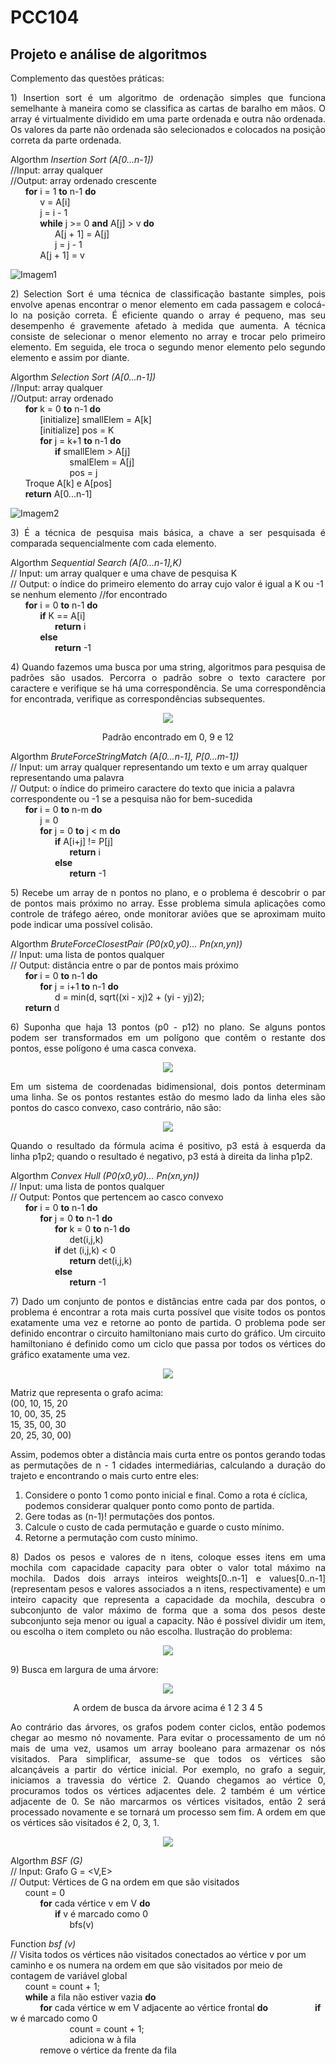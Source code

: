 # PCC104
## Projeto e análise de algoritmos

Complemento das questões práticas:

<p align="justify">
1)	Insertion sort é um algoritmo de ordenação simples que funciona semelhante à maneira como se classifica as cartas de baralho em mãos. O array é virtualmente dividido em uma parte ordenada e outra não ordenada. Os valores da parte não ordenada são selecionados e colocados na posição correta da parte ordenada. 
</p>

Algorthm _Insertion Sort (A[0...n-1])_  
//Input: array qualquer  
//Output: array ordenado crescente  
&nbsp;&nbsp;&nbsp;&nbsp;&nbsp;&nbsp;**for** i = 1 **to** n-1 **do**  
&nbsp;&nbsp;&nbsp;&nbsp;&nbsp;&nbsp;&nbsp;&nbsp;&nbsp;&nbsp;&nbsp;&nbsp;v = A[i]  
&nbsp;&nbsp;&nbsp;&nbsp;&nbsp;&nbsp;&nbsp;&nbsp;&nbsp;&nbsp;&nbsp;&nbsp;j = i - 1  
&nbsp;&nbsp;&nbsp;&nbsp;&nbsp;&nbsp;&nbsp;&nbsp;&nbsp;&nbsp;&nbsp;&nbsp;**while** j >= 0 **and** A[j] > v **do**  
&nbsp;&nbsp;&nbsp;&nbsp;&nbsp;&nbsp;&nbsp;&nbsp;&nbsp;&nbsp;&nbsp;&nbsp;&nbsp;&nbsp;&nbsp;&nbsp;&nbsp;&nbsp;A[j + 1] = A[j]  
&nbsp;&nbsp;&nbsp;&nbsp;&nbsp;&nbsp;&nbsp;&nbsp;&nbsp;&nbsp;&nbsp;&nbsp;&nbsp;&nbsp;&nbsp;&nbsp;&nbsp;&nbsp;j = j - 1  
&nbsp;&nbsp;&nbsp;&nbsp;&nbsp;&nbsp;&nbsp;&nbsp;&nbsp;&nbsp;&nbsp;&nbsp;A[j + 1] = v







![Imagem1](https://user-images.githubusercontent.com/81366236/112496533-94a43400-8d63-11eb-9c08-02300d829019.png)

<p align="justify">
2)	Selection Sort é uma técnica de classificação bastante simples, pois envolve apenas encontrar o menor elemento em cada passagem e colocá-lo na posição correta. É eficiente quando o array é pequeno, mas seu desempenho é gravemente afetado à medida que aumenta. A técnica consiste de selecionar o menor elemento no array e trocar pelo primeiro elemento. Em seguida, ele troca o segundo menor elemento pelo segundo elemento e assim por diante.
</p>

Algorthm _Selection Sort (A[0...n-1])_  
//Input: array qualquer  
//Output: array ordenado  
&nbsp;&nbsp;&nbsp;&nbsp;&nbsp;&nbsp;**for** k = 0 **to** n-1 **do**  
&nbsp;&nbsp;&nbsp;&nbsp;&nbsp;&nbsp;&nbsp;&nbsp;&nbsp;&nbsp;&nbsp;&nbsp;[initialize] smallElem = A[k]  
&nbsp;&nbsp;&nbsp;&nbsp;&nbsp;&nbsp;&nbsp;&nbsp;&nbsp;&nbsp;&nbsp;&nbsp;[initialize] pos = K  
&nbsp;&nbsp;&nbsp;&nbsp;&nbsp;&nbsp;&nbsp;&nbsp;&nbsp;&nbsp;&nbsp;&nbsp;**for** j = k+1 **to** n-1 **do**  
&nbsp;&nbsp;&nbsp;&nbsp;&nbsp;&nbsp;&nbsp;&nbsp;&nbsp;&nbsp;&nbsp;&nbsp;&nbsp;&nbsp;&nbsp;&nbsp;&nbsp;&nbsp;**if** smallElem > A[j]  
&nbsp;&nbsp;&nbsp;&nbsp;&nbsp;&nbsp;&nbsp;&nbsp;&nbsp;&nbsp;&nbsp;&nbsp;&nbsp;&nbsp;&nbsp;&nbsp;&nbsp;&nbsp;&nbsp;&nbsp;&nbsp;&nbsp;&nbsp;&nbsp;smalElem = A[j]  
&nbsp;&nbsp;&nbsp;&nbsp;&nbsp;&nbsp;&nbsp;&nbsp;&nbsp;&nbsp;&nbsp;&nbsp;&nbsp;&nbsp;&nbsp;&nbsp;&nbsp;&nbsp;&nbsp;&nbsp;&nbsp;&nbsp;&nbsp;&nbsp;pos = j  
&nbsp;&nbsp;&nbsp;&nbsp;&nbsp;&nbsp;Troque A[k] e A[pos]  
&nbsp;&nbsp;&nbsp;&nbsp;&nbsp;&nbsp;**return** A[0...n-1]

![Imagem2](https://user-images.githubusercontent.com/81366236/112498924-bdc5c400-8d65-11eb-865f-f2a83204731b.png)

<p align="justify">
3)	É a técnica de pesquisa mais básica, a chave a ser pesquisada é comparada sequencialmente com cada elemento.
</p>

Algorthm _Sequential Search (A[0...n-1],K)_  
// Input: um array qualquer e uma chave de pesquisa K  
// Output: o índice do primeiro elemento do array cujo valor é igual a K ou -1 se nenhum elemento //for encontrado  
&nbsp;&nbsp;&nbsp;&nbsp;&nbsp;&nbsp;**for** i = 0 **to** n-1 **do**  
&nbsp;&nbsp;&nbsp;&nbsp;&nbsp;&nbsp;&nbsp;&nbsp;&nbsp;&nbsp;&nbsp;&nbsp;**if** K == A[i]  
&nbsp;&nbsp;&nbsp;&nbsp;&nbsp;&nbsp;&nbsp;&nbsp;&nbsp;&nbsp;&nbsp;&nbsp;&nbsp;&nbsp;&nbsp;&nbsp;&nbsp;&nbsp;**return** i  
&nbsp;&nbsp;&nbsp;&nbsp;&nbsp;&nbsp;&nbsp;&nbsp;&nbsp;&nbsp;&nbsp;&nbsp;**else**  
&nbsp;&nbsp;&nbsp;&nbsp;&nbsp;&nbsp;&nbsp;&nbsp;&nbsp;&nbsp;&nbsp;&nbsp;&nbsp;&nbsp;&nbsp;&nbsp;&nbsp;&nbsp;**return** -1  

<p align="justify">
4)	Quando fazemos uma busca por uma string, algoritmos para pesquisa de padrões são usados. Percorra o padrão sobre o texto caractere por caractere e verifique se há uma correspondência. Se uma correspondência for encontrada, verifique as correspondências subsequentes.
</p>

<p align="center">
  <img src="https://user-images.githubusercontent.com/81366236/112500967-9b34aa80-8d67-11eb-9db8-2c67fa736cd9.png">
</p>

<p align="center">
Padrão encontrado em 0, 9 e 12
</p>

Algorthm _BruteForceStringMatch (A[0...n-1], P[0...m-1])_  
// Input: um array qualquer representando um texto e um array qualquer representando uma palavra  
// Output: o índice do primeiro caractere do texto que inicia a palavra correspondente ou -1 se a pesquisa não for bem-sucedida  
&nbsp;&nbsp;&nbsp;&nbsp;&nbsp;&nbsp;**for** i = 0 **to** n-m **do**  
&nbsp;&nbsp;&nbsp;&nbsp;&nbsp;&nbsp;&nbsp;&nbsp;&nbsp;&nbsp;&nbsp;&nbsp;j = 0  
&nbsp;&nbsp;&nbsp;&nbsp;&nbsp;&nbsp;&nbsp;&nbsp;&nbsp;&nbsp;&nbsp;&nbsp;**for** j = 0 **to** j < m **do**  
&nbsp;&nbsp;&nbsp;&nbsp;&nbsp;&nbsp;&nbsp;&nbsp;&nbsp;&nbsp;&nbsp;&nbsp;&nbsp;&nbsp;&nbsp;&nbsp;&nbsp;&nbsp;**if** A[i+j] != P[j]  
&nbsp;&nbsp;&nbsp;&nbsp;&nbsp;&nbsp;&nbsp;&nbsp;&nbsp;&nbsp;&nbsp;&nbsp;&nbsp;&nbsp;&nbsp;&nbsp;&nbsp;&nbsp;&nbsp;&nbsp;&nbsp;&nbsp;&nbsp;&nbsp;**return** i  
&nbsp;&nbsp;&nbsp;&nbsp;&nbsp;&nbsp;&nbsp;&nbsp;&nbsp;&nbsp;&nbsp;&nbsp;&nbsp;&nbsp;&nbsp;&nbsp;&nbsp;&nbsp;**else**  
&nbsp;&nbsp;&nbsp;&nbsp;&nbsp;&nbsp;&nbsp;&nbsp;&nbsp;&nbsp;&nbsp;&nbsp;&nbsp;&nbsp;&nbsp;&nbsp;&nbsp;&nbsp;&nbsp;&nbsp;&nbsp;&nbsp;&nbsp;&nbsp;**return** -1  

<p align="justify">
5)	Recebe um array de n pontos no plano, e o problema é descobrir o par de pontos mais próximo no array. Esse problema simula aplicações como controle de tráfego aéreo, onde monitorar aviões que se aproximam muito pode indicar uma possível colisão.
</p>

Algorthm _BruteForceClosestPair (P0(x0,y0)... Pn(xn,yn))_  
// Input: uma lista de pontos qualquer  
// Output: distância entre o par de pontos mais próximo  
&nbsp;&nbsp;&nbsp;&nbsp;&nbsp;&nbsp;**for** i = 0 **to** n-1 **do**  
&nbsp;&nbsp;&nbsp;&nbsp;&nbsp;&nbsp;&nbsp;&nbsp;&nbsp;&nbsp;&nbsp;&nbsp;**for** j = i+1 **to** n-1 **do**  
&nbsp;&nbsp;&nbsp;&nbsp;&nbsp;&nbsp;&nbsp;&nbsp;&nbsp;&nbsp;&nbsp;&nbsp;&nbsp;&nbsp;&nbsp;&nbsp;&nbsp;&nbsp;d = min(d, sqrt((xi - xj)2 + (yi - yj)2);  
&nbsp;&nbsp;&nbsp;&nbsp;&nbsp;&nbsp;**return** d

<p align="justify">
6)	Suponha que haja 13 pontos (p0 - p12) no plano. Se alguns pontos podem ser transformados em um polígono que contêm o restante dos pontos, esse polígono é uma casca convexa. 
</p>

<p align="center">
  <img src="https://user-images.githubusercontent.com/81366236/112630578-895d1100-8e14-11eb-8dbe-2e6dca19c238.png">
</p>

<p align="justify">
Em um sistema de coordenadas bidimensional, dois pontos determinam uma linha. Se os pontos restantes estão do mesmo lado da linha eles são pontos do casco convexo, caso contrário, não são:
</p>

<p align="center">
  <img src="https://user-images.githubusercontent.com/81366236/112630910-02f4ff00-8e15-11eb-81cd-88c511d0f6a2.png">
</p>

<p align="justify">
Quando o resultado da fórmula acima é positivo, p3 está à esquerda da linha p1p2; quando o resultado é negativo, p3 está à direita da linha p1p2.
</p>

Algorthm _Convex Hull (P0(x0,y0)... Pn(xn,yn))_  
// Input: uma lista de pontos qualquer  
// Output: Pontos que pertencem ao casco convexo  
&nbsp;&nbsp;&nbsp;&nbsp;&nbsp;&nbsp;**for** i = 0 **to** n-1 **do**  
&nbsp;&nbsp;&nbsp;&nbsp;&nbsp;&nbsp;&nbsp;&nbsp;&nbsp;&nbsp;&nbsp;&nbsp;**for** j = 0 **to** n-1 **do**  
&nbsp;&nbsp;&nbsp;&nbsp;&nbsp;&nbsp;&nbsp;&nbsp;&nbsp;&nbsp;&nbsp;&nbsp;&nbsp;&nbsp;&nbsp;&nbsp;&nbsp;&nbsp;**for** k = 0 **to** n-1 **do**  
&nbsp;&nbsp;&nbsp;&nbsp;&nbsp;&nbsp;&nbsp;&nbsp;&nbsp;&nbsp;&nbsp;&nbsp;&nbsp;&nbsp;&nbsp;&nbsp;&nbsp;&nbsp;&nbsp;&nbsp;&nbsp;&nbsp;&nbsp;&nbsp;det(i,j,k)  
&nbsp;&nbsp;&nbsp;&nbsp;&nbsp;&nbsp;&nbsp;&nbsp;&nbsp;&nbsp;&nbsp;&nbsp;&nbsp;&nbsp;&nbsp;&nbsp;&nbsp;&nbsp;**if** det (i,j,k) < 0  
&nbsp;&nbsp;&nbsp;&nbsp;&nbsp;&nbsp;&nbsp;&nbsp;&nbsp;&nbsp;&nbsp;&nbsp;&nbsp;&nbsp;&nbsp;&nbsp;&nbsp;&nbsp;&nbsp;&nbsp;&nbsp;&nbsp;&nbsp;&nbsp;**return** det(i,j,k)  
&nbsp;&nbsp;&nbsp;&nbsp;&nbsp;&nbsp;&nbsp;&nbsp;&nbsp;&nbsp;&nbsp;&nbsp;&nbsp;&nbsp;&nbsp;&nbsp;&nbsp;&nbsp;**else**  
&nbsp;&nbsp;&nbsp;&nbsp;&nbsp;&nbsp;&nbsp;&nbsp;&nbsp;&nbsp;&nbsp;&nbsp;&nbsp;&nbsp;&nbsp;&nbsp;&nbsp;&nbsp;&nbsp;&nbsp;&nbsp;&nbsp;&nbsp;&nbsp;**return** -1  

<p align="justify">
7)	Dado um conjunto de pontos e distâncias entre cada par dos pontos, o problema é encontrar a rota mais curta possível que visite todos os pontos exatamente uma vez e retorne ao ponto de partida. O problema pode ser definido encontrar o circuito hamiltoniano mais curto do gráfico. Um circuito hamiltoniano é definido como um ciclo que passa por todos os vértices do gráfico exatamente uma vez.
</p>

<p align="center">
  <img src="https://user-images.githubusercontent.com/81366236/112662190-2a0ff880-8e36-11eb-87d5-b4f2f5bc0573.png">
</p>


Matriz que representa o grafo acima:  
(00, 10, 15, 20  
 10, 00, 35, 25  
 15, 35, 00, 30  
 20, 25, 30, 00)

<p align="justify">
Assim, podemos obter a distância mais curta entre os pontos gerando todas as permutações de n - 1 cidades intermediárias, calculando a duração do trajeto e encontrando o mais curto entre eles:
</p>

1.	Considere o ponto 1 como ponto inicial e final. Como a rota é cíclica, podemos considerar qualquer ponto como ponto de partida.  
2.	Gere todas as (n-1)! permutações dos pontos.
3.	Calcule o custo de cada permutação e guarde o custo mínimo.
4.	Retorne a permutação com custo mínimo.

<p align="justify">
8)	Dados os pesos e valores de n itens, coloque esses itens em uma mochila com capacidade capacity para obter o valor total máximo na mochila. Dados dois arrays inteiros weights[0..n-1] e values[0..n-1] (representam pesos e valores associados a n itens, respectivamente) e um inteiro capacity que representa a capacidade da mochila, descubra o subconjunto de valor máximo de forma que a soma dos pesos deste subconjunto seja menor ou igual a capacity. Não é possível dividir um item, ou escolha o item completo ou não escolha. Ilustração do problema:
</p>

<p align="center">
  <img src="https://user-images.githubusercontent.com/81366236/112666897-68f47d00-8e3b-11eb-8303-b533dc7710eb.png">
</p>

<p align="justify">
9)	Busca em largura de uma árvore:
</p>

<p align="center">
  <img src="https://user-images.githubusercontent.com/81366236/112671905-917f7580-8e41-11eb-97e3-8d4dd7a8efe0.png">
</p>

<p align="center">
A ordem de busca da árvore acima é 1 2 3 4 5
</p>

<p align="justify">
Ao contrário das árvores, os grafos podem conter ciclos, então podemos chegar ao mesmo nó novamente. Para evitar o processamento de um nó mais de uma vez, usamos um array booleano para armazenar os nós visitados. Para simplificar, assume-se que todos os vértices são alcançáveis a partir do vértice inicial. Por exemplo, no grafo a seguir, iniciamos a travessia do vértice 2. Quando chegamos ao vértice 0, procuramos todos os vértices adjacentes dele. 2 também é um vértice adjacente de 0. Se não marcarmos os vértices visitados, então 2 será processado novamente e se tornará um processo sem fim. A ordem em que os vértices são visitados é 2, 0, 3, 1.
</p>

<p align="center">
  <img src="https://user-images.githubusercontent.com/81366236/112675764-503d9480-8e46-11eb-8297-e190bd291e1b.png">
</p>

Algorthm _BSF (G)_  
// Input: Grafo G = <V,E>  
// Output: Vértices de G na ordem em que são visitados  
&nbsp;&nbsp;&nbsp;&nbsp;&nbsp;&nbsp;count = 0  
&nbsp;&nbsp;&nbsp;&nbsp;&nbsp;&nbsp;&nbsp;&nbsp;&nbsp;&nbsp;&nbsp;&nbsp;**for** cada vértice v em V **do**  
&nbsp;&nbsp;&nbsp;&nbsp;&nbsp;&nbsp;&nbsp;&nbsp;&nbsp;&nbsp;&nbsp;&nbsp;&nbsp;&nbsp;&nbsp;&nbsp;&nbsp;&nbsp;**if** v é marcado como 0  
&nbsp;&nbsp;&nbsp;&nbsp;&nbsp;&nbsp;&nbsp;&nbsp;&nbsp;&nbsp;&nbsp;&nbsp;&nbsp;&nbsp;&nbsp;&nbsp;&nbsp;&nbsp;&nbsp;&nbsp;&nbsp;&nbsp;&nbsp;&nbsp;bfs(v)  

Function _bsf (v)_  
// Visita todos os vértices não visitados conectados ao vértice v por um caminho e os numera na ordem em que são visitados por meio de contagem de variável global  
&nbsp;&nbsp;&nbsp;&nbsp;&nbsp;&nbsp;count = count + 1;  
&nbsp;&nbsp;&nbsp;&nbsp;&nbsp;&nbsp;**while** a fila não estiver vazia **do**  
&nbsp;&nbsp;&nbsp;&nbsp;&nbsp;&nbsp;&nbsp;&nbsp;&nbsp;&nbsp;&nbsp;&nbsp;**for** cada vértice w em V adjacente ao vértice frontal **do** 
&nbsp;&nbsp;&nbsp;&nbsp;&nbsp;&nbsp;&nbsp;&nbsp;&nbsp;&nbsp;&nbsp;&nbsp;&nbsp;&nbsp;&nbsp;&nbsp;&nbsp;&nbsp;**if** w é marcado como 0  
&nbsp;&nbsp;&nbsp;&nbsp;&nbsp;&nbsp;&nbsp;&nbsp;&nbsp;&nbsp;&nbsp;&nbsp;&nbsp;&nbsp;&nbsp;&nbsp;&nbsp;&nbsp;&nbsp;&nbsp;&nbsp;&nbsp;&nbsp;&nbsp;count = count + 1;  
&nbsp;&nbsp;&nbsp;&nbsp;&nbsp;&nbsp;&nbsp;&nbsp;&nbsp;&nbsp;&nbsp;&nbsp;&nbsp;&nbsp;&nbsp;&nbsp;&nbsp;&nbsp;&nbsp;&nbsp;&nbsp;&nbsp;&nbsp;&nbsp;adiciona w à fila  
&nbsp;&nbsp;&nbsp;&nbsp;&nbsp;&nbsp;&nbsp;&nbsp;&nbsp;&nbsp;&nbsp;&nbsp;remove o vértice da frente da fila
